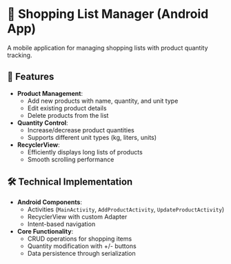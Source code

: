 # 🛒 Shopping List Manager (Android App)

A mobile application for managing shopping lists with product quantity tracking.

## 📱 Features
- **Product Management**:
  - Add new products with name, quantity, and unit type
  - Edit existing product details
  - Delete products from the list
- **Quantity Control**:
  - Increase/decrease product quantities
  - Supports different unit types (kg, liters, units)
- **RecyclerView**:
  - Efficiently displays long lists of products
  - Smooth scrolling performance

## 🛠️ Technical Implementation
- **Android Components**:
  - Activities (`MainActivity`, `AddProductActivity`, `UpdateProductActivity`)
  - RecyclerView with custom Adapter
  - Intent-based navigation
- **Core Functionality**:
  - CRUD operations for shopping items
  - Quantity modification with +/- buttons
  - Data persistence through serialization
